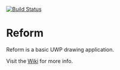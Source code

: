 [![Build Status](https://dev.azure.com/DuoTechX/Reform/_apis/build/status/DeveloperWOW64.reform?branchName=main)](https://dev.azure.com/DuoTechX/Reform/)
# Reform
Reform is a basic UWP drawing application.

 Visit the [Wiki](https://github.com/DeveloperWOW64/reform/wiki) for more info.
